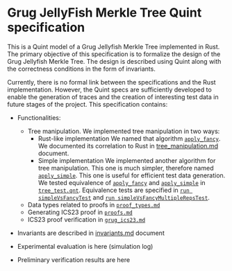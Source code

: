 # Grug JellyFish Merkle Tree Quint specification

This is a Quint model of a Grug Jellyfish Merkle Tree implemented in Rust. The primary objective of this specification is to formalize the design of the Grug Jellyfish Merkle Tree. The design is described using Quint along with the correctness conditions in the form of invariants.

Currently, there is no formal link between the specifications and the Rust implementation. However, the Quint specs are sufficiently developed to enable the generation of traces and the creation of interesting test data in future stages of the project. This specification contains:

- Functionalities:
  - Tree manipulation. We implemented tree manipulation in two ways:
    - Rust-like implementation
      We named that algorithm [`apply_fancy`](./quint/apply_fancy.qnt). We documented its correlation to Rust in [tree_manipulation.md](./quint/tree_manipulation.md) document.
    - Simple implementation
      We implemented another algorithm for tree manipulation. This one is much simpler, therefore named [`apply_simple`](./quint/apply_simple.qnt). This one is useful for efficient test data generation.
      We tested equivalence of [`apply_fancy`](./quint/apply_fancy.qnt) and [`apply_simple`](./quint/apply_simple.qnt) in [`tree_test.qnt`](./quint/test/tree_test.qnt). Equivalence tests are specified in [`run simpleVsFancyTest`](./quint/test/tree_test.qnt#L13-L22) and [`run simpleVsFancyMultipleRepsTest`](./quint/test/tree_test.qnt#L24-L39).
  - Data types related to proofs in [`proof_types.md`](./quint/proof_types.md)
  - Generating ICS23 proof in [`proofs.md`](./quint/proofs.md)
  - ICS23 proof verification in [`grug_ics23.md`](./quint/grug_ics23.md)

- Invariants are described in [invariants.md](./quint/invariants.md) document
<!--- TODO: fix this --->
- Experimental evaluation is here (simulation log)
<!--- TODO: fix this --->
- Preliminary verification results are here
